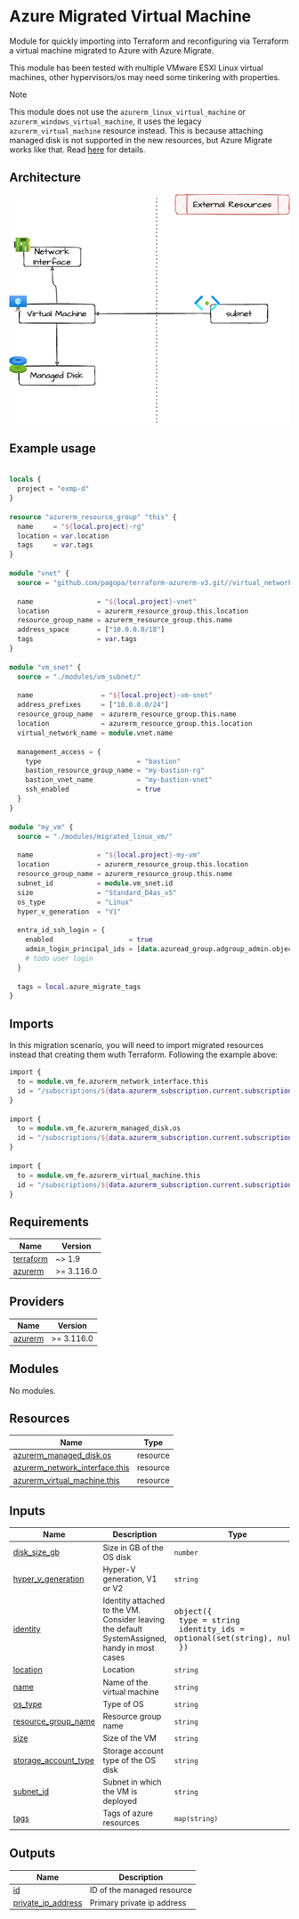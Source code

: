 # Azure Migrated Virtual Machine

Module for quickly importing into Terraform and reconfiguring via
Terraform a virtual machine migrated to Azure with Azure Migrate.

This module has been tested with multiple VMware ESXI Linux virtual
machines, other hypervisors/os may need some tinkering with
properties.

> [!NOTE] 
> This module does not use the `azurerm_linux_virtual_machine`
> or `azurerm_windows_virtual_machine`, it uses the legacy
> `azurerm_virtual_machine` resource instead. This is because
> attaching managed disk is not supported in the new resources, but
> Azure Migrate works like that. Read
> [here](https://github.com/hashicorp/terraform-provider-azurerm/issues/7269#issuecomment-641737978)
> for details.

## Architecture

![architecture](./docs/module-arch.drawio.png)

## Example usage

```terraform

locals {
  project = "exmp-d"
}

resource "azurerm_resource_group" "this" {
  name     = "${local.project}-rg"
  location = var.location
  tags     = var.tags
}

module "vnet" {
  source = "github.com/pagopa/terraform-azurerm-v3.git//virtual_network?ref=v8.44.3"

  name                = "${local.project}-vnet"
  location            = azurerm_resource_group.this.location
  resource_group_name = azurerm_resource_group.this.name
  address_space       = ["10.0.0.0/18"]
  tags                = var.tags
}

module "vm_snet" {
  source = "./modules/vm_subnet/"

  name                 = "${local.project}-vm-snet"
  address_prefixes     = ["10.0.0.0/24"]
  resource_group_name  = azurerm_resource_group.this.name
  location             = azurerm_resource_group.this.location
  virtual_network_name = module.vnet.name

  management_access = {
    type                        = "bastion"
    bastion_resource_group_name = "my-bastion-rg"
    bastion_vnet_name           = "my-bastion-vnet"
    ssh_enabled                 = true
  }
}

module "my_vm" {
  source = "./modules/migrated_linux_vm/"

  name                = "${local.project}-my-vm"
  location            = azurerm_resource_group.this.location
  resource_group_name = azurerm_resource_group.this.name
  subnet_id           = module.vm_snet.id
  size                = "Standard_D4as_v5"
  os_type             = "Linux"
  hyper_v_generation  = "V1"

  entra_id_ssh_login = {
    enabled                   = true
    admin_login_principal_ids = [data.azuread_group.adgroup_admin.object_id]
    # todo user login
  }

  tags = local.azure_migrate_tags
}
```

## Imports

In this migration scenario, you will need to import migrated resources
instead that creating them wuth Terraform. Following the example
above:

```terraform
import {
  to = module.vm_fe.azurerm_network_interface.this
  id = "/subscriptions/${data.azurerm_subscription.current.subscription_id}/resourceGroups/${local.project}-rg/providers/Microsoft.Network/networkInterfaces/nic-${local.project}-fe-vm-00"
}

import {
  to = module.vm_fe.azurerm_managed_disk.os
  id = "/subscriptions/${data.azurerm_subscription.current.subscription_id}/resourceGroups/${local.project}-rg/providers/Microsoft.Compute/disks/${local.project}-my-vm-OSdisk-00"
}

import {
  to = module.vm_fe.azurerm_virtual_machine.this
  id = "/subscriptions/${data.azurerm_subscription.current.subscription_id}/resourceGroups/${local.project}-rg/providers/Microsoft.Compute/virtualMachines/${local.project}-my-vm"
}

```

<!-- markdownlint-disable -->
<!-- BEGIN_TF_DOCS -->
## Requirements

| Name | Version |
|------|---------|
| <a name="requirement_terraform"></a> [terraform](#requirement\_terraform) | ~> 1.9 |
| <a name="requirement_azurerm"></a> [azurerm](#requirement\_azurerm) | >= 3.116.0 |

## Providers

| Name | Version |
|------|---------|
| <a name="provider_azurerm"></a> [azurerm](#provider\_azurerm) | >= 3.116.0 |

## Modules

No modules.

## Resources

| Name | Type |
|------|------|
| [azurerm_managed_disk.os](https://registry.terraform.io/providers/hashicorp/azurerm/latest/docs/resources/managed_disk) | resource |
| [azurerm_network_interface.this](https://registry.terraform.io/providers/hashicorp/azurerm/latest/docs/resources/network_interface) | resource |
| [azurerm_virtual_machine.this](https://registry.terraform.io/providers/hashicorp/azurerm/latest/docs/resources/virtual_machine) | resource |

## Inputs

| Name | Description | Type | Default | Required |
|------|-------------|------|---------|:--------:|
| <a name="input_disk_size_gb"></a> [disk\_size\_gb](#input\_disk\_size\_gb) | Size in GB of the OS disk | `number` | n/a | yes |
| <a name="input_hyper_v_generation"></a> [hyper\_v\_generation](#input\_hyper\_v\_generation) | Hyper-V generation, V1 or V2 | `string` | n/a | yes |
| <a name="input_identity"></a> [identity](#input\_identity) | Identity attached to the VM. Consider leaving the default SystemAssigned, handy in most cases | <pre>object({<br/>    type         = string<br/>    identity_ids = optional(set(string), null)<br/>  })</pre> | <pre>{<br/>  "identity_ids": null,<br/>  "type": "SystemAssigned"<br/>}</pre> | no |
| <a name="input_location"></a> [location](#input\_location) | Location | `string` | n/a | yes |
| <a name="input_name"></a> [name](#input\_name) | Name of the virtual machine | `string` | n/a | yes |
| <a name="input_os_type"></a> [os\_type](#input\_os\_type) | Type of OS | `string` | n/a | yes |
| <a name="input_resource_group_name"></a> [resource\_group\_name](#input\_resource\_group\_name) | Resource group name | `string` | n/a | yes |
| <a name="input_size"></a> [size](#input\_size) | Size of the VM | `string` | n/a | yes |
| <a name="input_storage_account_type"></a> [storage\_account\_type](#input\_storage\_account\_type) | Storage account type of the OS disk | `string` | `"StandardSSD_LRS"` | no |
| <a name="input_subnet_id"></a> [subnet\_id](#input\_subnet\_id) | Subnet in which the VM is deployed | `string` | n/a | yes |
| <a name="input_tags"></a> [tags](#input\_tags) | Tags of azure resources | `map(string)` | `{}` | no |

## Outputs

| Name | Description |
|------|-------------|
| <a name="output_id"></a> [id](#output\_id) | ID of the managed resource |
| <a name="output_private_ip_address"></a> [private\_ip\_address](#output\_private\_ip\_address) | Primary private ip address |
<!-- END_TF_DOCS -->
